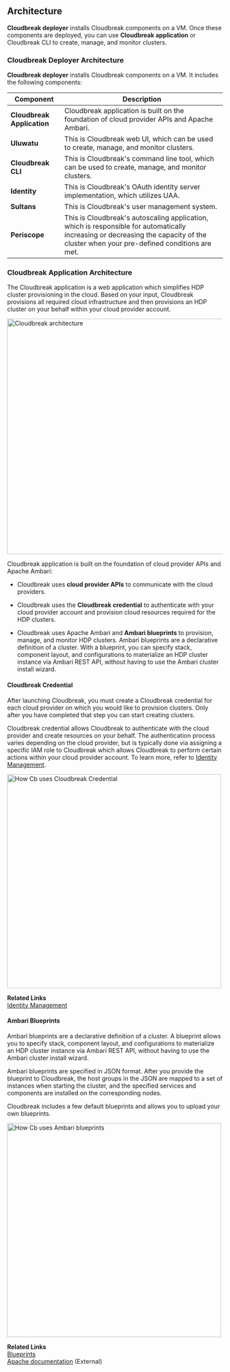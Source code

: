 ## Architecture  

**Cloudbreak deployer** installs Cloudbreak components on a VM. Once these components are deployed, you can use **Cloudbreak application** or Cloudbreak CLI to create, manage, and monitor clusters. 

### Cloudbreak Deployer Architecture

**Cloudbreak deployer** installs Cloudbreak components on a VM. It includes the following components:

| Component | Description |
|---|---|
| **Cloudbreak Application** | Cloudbreak application is built on the foundation of cloud provider APIs and Apache Ambari. | 
| **Uluwatu** | This is Cloudbreak web UI, which can be used to create, manage, and monitor clusters. |
| **Cloudbreak CLI** | This is Cloudbreak's command line tool, which can be used to create, manage, and monitor clusters. | 
| **Identity** | This is Cloudbreak's OAuth identity server implementation, which utilizes UAA. |
| **Sultans** | This is Cloudbreak's user management system. | 
| **Periscope** | This is Cloudbreak's autoscaling application, which is responsible for automatically increasing or decreasing the capacity of the cluster when your pre-defined conditions are met. |
 

### Cloudbreak Application Architecture 

The Cloudbreak application is a web application which simplifies HDP cluster provisioning in the cloud. Based on your input, Cloudbreak provisions all required cloud infrastructure and then provisions an HDP cluster on your behalf within your cloud provider account.   

<a href="../images/arch.png" target="_blank" title="click to enlarge"><img src="../images/arch.png" width="550" title="Cloudbreak architecture"></a> 

Cloudbreak application is built on the foundation of cloud provider APIs and Apache Ambari:
    
* Cloudbreak uses **cloud provider APIs** to communicate with the cloud providers. 

* Cloudbreak uses the **Cloudbreak credential** to authenticate with your cloud provider account and provision cloud resources required for the HDP clusters. 
    
* Cloudbreak uses Apache Ambari and **Ambari blueprints** to provision, manage, and monitor HDP clusters. Ambari blueprints are a declarative definition of a cluster. With a blueprint, you can specify stack, component layout, and configurations to materialize an HDP cluster instance via Ambari REST API, without having to use the Ambari cluster install wizard.     
    


#### Cloudbreak Credential

After launching Cloudbreak, you must create a Cloudbreak credential for each cloud provider on which you would like to provision clusters. Only after you have completed that step you can start creating clusters. 

Cloudbreak credential allows Cloudbreak to authenticate with the cloud provider and create resources on your behalf. The authentication process varies depending on the cloud provider, but is typically done via assigning a specific IAM role to Cloudbreak which allows Cloudbreak to perform certain actions within your cloud provider account. To learn more, refer to [Identity Management](security.md#identity-management).  


<a href="../images/arch-cred.png" target="_blank" title="click to enlarge"><img src="../images/arch-cred.png" width="500" title="How Cb uses Cloudbreak Credential"></a> 

**Related Links**  
[Identity Management](security.md#identity-management)  


#### Ambari Blueprints

Ambari blueprints are a declarative definition of a cluster. A blueprint allows you to specify stack, component layout, and configurations to materialize an HDP cluster instance via Ambari REST API, without having to use the Ambari cluster install wizard.  

Ambari blueprints are specified in JSON format. After you provide the blueprint to Cloudbreak, the host groups in the JSON are mapped to a set of instances when starting the cluster, and the specified services and components are installed on the corresponding nodes.

Cloudbreak includes a few default blueprints and allows you to upload your own blueprints.

<a href="../images/arch-blue.png" target="_blank" title="click to enlarge"><img src="../images/arch-blue.png" width="500" title="How Cb uses Ambari blueprints"></a> 

**Related Links**  
[Blueprints](blueprints.md)   
[Apache documentation](https://cwiki.apache.org/confluence/display/AMBARI/Blueprints) (External)  